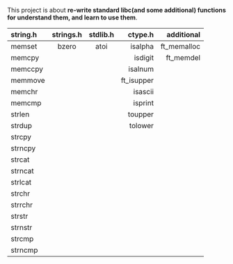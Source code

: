 This project is about **re-write standard libc(and some additional) functions for understand them, and learn to use them**. 

string.h | strings.h | stdlib.h | ctype.h | additional
:----------- | :-----------: | :-----------: | -----------: | -----------:
memset		| bzero	| atoi		| isalpha | ft_memalloc
memcpy		| 		| 	| isdigit | ft_memdel
memccpy		| 		| 		| isalnum | 
memmove		| 		| 		| ft_isupper |  
memchr		| 		| 	| isascii |
memcmp		| 	| 		| isprint |
strlen		| 	|				| toupper |
strdup		| 	|				| tolower |
strcpy		| 	|				| 
strncpy		| 		|				| 
strcat		| 	|			| 
strncat		| 	| | 
strlcat		| 	| | 
strchr		| 	| | 
strrchr		| 	| | 
strstr		| 		| | 
strnstr		| 	| | 
strcmp		| 		| | 
strncmp		| 	| | 
